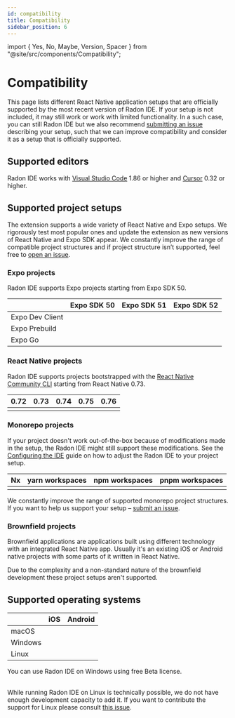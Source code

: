 ```yaml
---
id: compatibility
title: Compatibility
sidebar_position: 6
---
```


import { Yes, No, Maybe, Version, Spacer } from "@site/src/components/Compatibility";

# Compatibility

This page lists different React Native application setups that are officially supported by the most recent version of Radon IDE.
If your setup is not included, it may still work or work with limited functionality.
In a such case, you can still Radon IDE but we also recommend [submitting an issue](https://github.com/software-mansion/radon-ide/issues/new/choose) describing your setup, such that we can improve compatibility and consider it as a setup that is officially supported.

## Supported editors

Radon IDE works with [Visual Studio Code](https://code.visualstudio.com/) 1.86 or higher and [Cursor](https://www.cursor.com/) 0.32 or higher.

## Supported project setups

The extension supports a wide variety of React Native and Expo setups. We rigorously test most popular ones and update the extension as new versions of React Native and Expo SDK appear. We constantly improve the range of compatible project structures and if project structure isn’t supported, feel free to [open an issue](https://github.com/software-mansion/radon-ide/issues/new/choose).

### Expo projects

Radon IDE supports Expo projects starting from Expo SDK 50.

<div className="compatibility">

|                 | Expo SDK 50 | Expo SDK 51 | Expo SDK 52 |
| --------------- | ----------- | ----------- | ----------- |
| Expo Dev Client | <Yes/>      | <Yes/>      | <Yes/>      |
| Expo Prebuild   | <Yes/>      | <Yes/>      | <Yes/>      |
| Expo Go         | <Yes/>      | <Yes/>      | <Yes/>      |

</div>

### React Native projects

Radon IDE supports projects bootstrapped with the [React Native Community CLI](https://github.com/react-native-community/cli) starting from React Native 0.73.

<div className="compatibility">

| 0.72  | 0.73   | 0.74   | 0.75   | 0.76   |
| ----- | ------ | ------ | ------ | ------ |
| <No/> | <Yes/> | <Yes/> | <Yes/> | <Yes/> |

</div>

### Monorepo projects

If your project doesn't work out-of-the-box because of modifications made in the setup, the Radon IDE might still support these modifications. See the [Configuring the IDE](/docs/guides/configuration) guide on how to adjust the Radon IDE to your project setup.

<div className="compatibility">

| Nx     | yarn workspaces | npm workspaces | pnpm workspaces |
| ------ | --------------- | -------------- | --------------- |
| <Yes/> | <Yes/>          | <No/>          | <No/>           |

</div>

We constantly improve the range of supported monorepo project structures. If you want to help us support your setup – [submit an issue](https://github.com/software-mansion/radon-ide/issues/new/choose).

### Brownfield projects

Brownfield applications are applications built using different technology with an integrated React Native app. Usually it's an existing iOS or Android native projects with some parts of it written in React Native.

Due to the complexity and a non-standard nature of the brownfield development these project setups aren't supported.

## Supported operating systems

<div className="compatibility">

|         | iOS    | Android                  |
| ------- | ------ | ------------------------ |
| macOS   | <Yes/> | <Yes/>                   |
| Windows | <No/>  | <Maybe label="In Beta"/> |
| Linux   | <No/>  | <No/>                    |

</div>
You can use Radon IDE on Windows using free Beta license.
<br/>
<br/>

While running Radon IDE on Linux is technically possible, we do not have enough development capacity to add it.
If you want to contribute the support for Linux please consult [this issue](https://github.com/software-mansion/radon-ide/issues/688).
